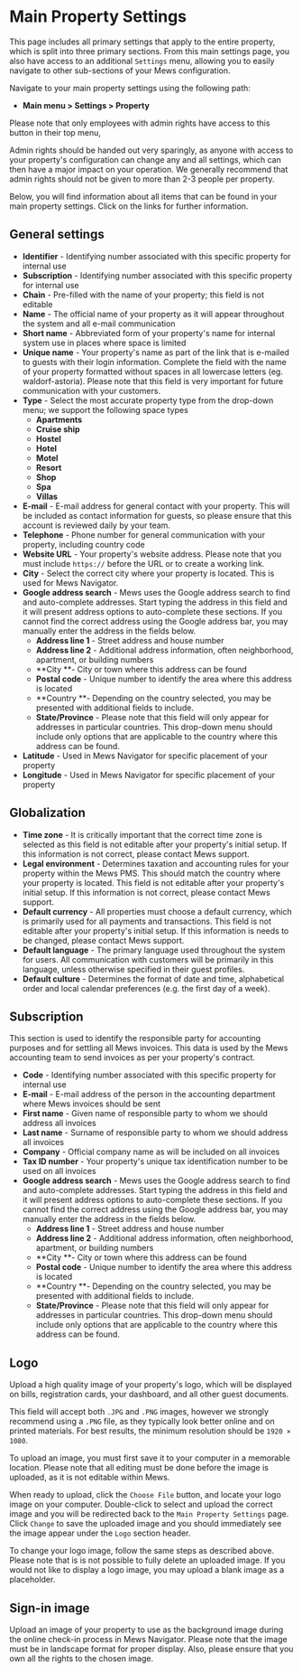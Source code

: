 # Main Property Settings

This page includes all primary settings that apply to the entire property, which is split into three primary sections. From this main settings page, you also have access to an additional `Settings` menu, allowing you to easily navigate to other sub-sections of your Mews configuration.

Navigate to your main property settings using the following path:

* **Main menu &gt; Settings &gt; Property**

Please note that only employees with admin rights have access to this button in their top menu,

Admin rights should be handed out very sparingly, as anyone with access to your property's configuration can change any and all settings, which can then have a major impact on your operation. We generally recommend that admin rights should not be given to more than 2-3 people per property.

Below, you will find information about all items that can be found in your main property settings. Click on the links for further information.

## General settings

* **Identifier** - Identifying number associated with this specific property for internal use
* **Subscription** - Identifying number associated with this specific property for internal use
* **Chain** - Pre-filled with the name of your property; this field is not editable
* **Name** - The official name of your property as it will appear throughout the system and all e-mail communication
* **Short name** - Abbreviated form of your property's name for internal system use in places where space is limited
* **Unique name** - Your property's name as part of the link that is e-mailed to guests with their login information. Complete the field with the name of your property formatted without spaces in all lowercase letters \(eg. waldorf-astoria\). Please note that this field is very important for future communication with your customers. 
* **Type** - Select the most accurate property type from the drop-down menu; we support the following space types
  * **Apartments**
  * **Cruise ship**
  * **Hostel**
  * **Hotel**
  * **Motel**
  * **Resort**
  * **Shop**
  * **Spa**
  * **Villas**
* **E-mail** - E-mail address for general contact with your property. This will be included as contact information for guests, so please ensure that this account is reviewed daily by your team. 
* **Telephone** - Phone number for general communication with your property, including country code
* **Website URL** - Your property's website address. Please note that you must include `https://` before the URL or to create a working link.
* **City** - Select the correct city where your property is located. This is used for Mews Navigator.
* **Google address search** - Mews uses the Google address search to find and auto-complete addresses. Start typing the address in this field and it will present address options to auto-complete these sections. If you cannot find the correct address using the Google address bar, you may manually enter the address in the fields below.
  * **Address line 1** - Street address and house number
  * **Address line 2** - Additional address information, often neighborhood, apartment, or building numbers
  * **City **- City or town where this address can be found
  * **Postal code** - Unique number to identify the area where this address is located
  * **Country **- Depending on the country selected, you may be presented with additional fields to include.
  * **State/Province** - Please note that this field will only appear for addresses in particular countries. This drop-down menu should include only options that are applicable to the country where this address can be found.
* **Latitude** - Used in Mews Navigator for specific placement of your property
* **Longitude** - Used in Mews Navigator for specific placement of your property

## Globalization

* **Time zone** - It is critically important that the correct time zone is selected as this field is not editable after your property's initial setup. If this information is not correct, please contact Mews support. 
* **Legal environment** - Determines taxation and accounting rules for your property within the Mews PMS. This should match the country where your property is located. This field is not editable after your property's initial setup. If this information is not correct, please contact Mews support. 
* **Default currency** - All properties must choose a default currency, which is primarily used for all payments and transactions. This field is not editable after your property's initial setup. If this information is needs to be changed, please contact Mews support. 
* **Default language** - The primary language used throughout the system for users. All communication with customers will be primarily in this language, unless otherwise specified in their guest profiles.
* **Default culture** - Determines the format of date and time, alphabetical order and local calendar preferences \(e.g. the first day of a week\).

## Subscription

This section is used to identify the responsible party for accounting purposes and for settling all Mews invoices. This data is used by the Mews accounting team to send invoices as per your property's contract.

* **Code** - Identifying number associated with this specific property for internal use
* **E-mail** - E-mail address of the person in the accounting department where Mews invoices should be sent
* **First name** - Given name of responsible party to whom we should address all invoices
* **Last name** - Surname of responsible party to whom we should address all invoices
* **Company** - Official company name as will be included on all invoices
* **Tax ID number** - Your property's unique tax identification number to be used on all invoices
* **Google address search** - Mews uses the Google address search to find and auto-complete addresses. Start typing the address in this field and it will present address options to auto-complete these sections. If you cannot find the correct address using the Google address bar, you may manually enter the address in the fields below.
  * **Address line 1** - Street address and house number
  * **Address line 2** - Additional address information, often neighborhood, apartment, or building numbers
  * **City **- City or town where this address can be found
  * **Postal code** - Unique number to identify the area where this address is located
  * **Country **- Depending on the country selected, you may be presented with additional fields to include.
  * **State/Province** - Please note that this field will only appear for addresses in particular countries. This drop-down menu should include only options that are applicable to the country where this address can be found.

## Logo

Upload a high quality image of your property's logo, which will be displayed on bills, registration cards, your dashboard, and all other guest documents.

This field will accept both `.JPG` and `.PNG` images, however we strongly recommend using a `.PNG` file, as they typically look better online and on printed materials. For best results, the minimum resolution should be `1920 × 1080`.

To upload an image, you must first save it to your computer in a memorable location. Please note that all editing must be done before the image is uploaded, as it is not editable within Mews.

When ready to upload, click the `Choose File` button, and locate your logo image on your computer. Double-click to select and upload the correct image and you will be redirected back to the `Main Property Settings` page. Click `Change` to save the uploaded image and you should immediately see the image appear under the `Logo` section header.

To change your logo image, follow the same steps as described above. Please note that is is not possible to fully delete an uploaded image. If you would not like to display a logo image, you may upload a blank image as a placeholder.

## Sign-in image

Upload an image of your property to use as the background image during the online check-in process in Mews Navigator. Please note that the image must be in landscape format for proper display. Also, please ensure that you own all the rights to the chosen image.

